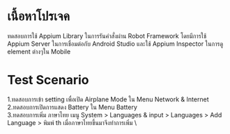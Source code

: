 # เนื้อหาโปรเจค
ทดสอบการใช้ Appium Library ในการรันคำสั่งผ่าน Robot Framework โดยมีการใช้ Appium Server ในการเชื่อมต่อกับ Android Studio และใช้ Appium Inspector ในการดู element ต่างๆใน Mobile

# Test Scenario
1.ทดสอบการเข้า setting เพื่อเปิด Airplane Mode ใน Menu Network & Internet \
2.ทดสอบการเปิดการแสดง Battery ใน Menu Battery \
3.ทดสอบการเพิ่ม ภาษาไทย เมนู System > Languages & input > Languages > Add Language >  พิมพ์ th เมื่อภาษาไทยขึ้นมาจึงทำการเพิ่ม \


